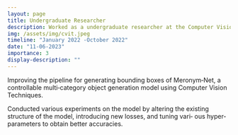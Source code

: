```yaml
---
layout: page
title: Undergraduate Researcher
description: Worked as a undergraduate researcher at the Computer Vision Lab at IIIT-H under Dr. Ravi Kiran Sarvadevabhatla
img: /assets/img/cvit.jpeg
timeline: "January 2022 -October 2022"
date: "11-06-2023"
importance: 3
display-description: ""
---
```



Improving the pipeline for generating bounding boxes of Meronym‐Net, a controllable multi‐category object generation model using
Computer Vision Techniques.

Conducted various experiments on the model by altering the existing structure of the model, introducing new losses, and tuning vari‐ ous hyper‐parameters to obtain better accuracies.